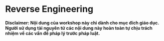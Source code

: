 # Reverse Engineering

**Disclaimer: Nội dung của workshop này chỉ dành cho mục đích giáo dục. Người sử dụng tài nguyên từ các nội dung này hoàn toàn tự chịu trách nhiệm về các vấn đề pháp lý trước pháp luật.**